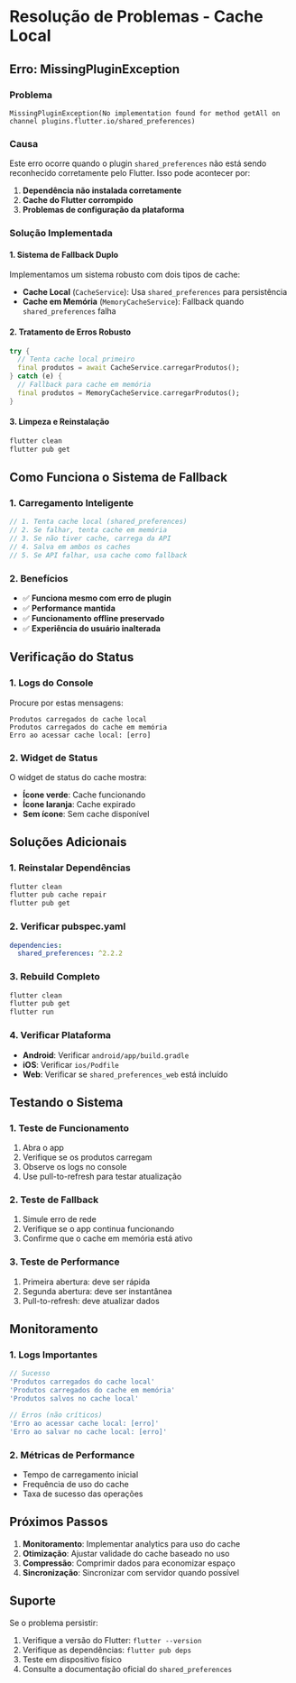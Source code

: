 # Resolução de Problemas - Cache Local

## Erro: MissingPluginException

### Problema

```
MissingPluginException(No implementation found for method getAll on channel plugins.flutter.io/shared_preferences)
```

### Causa

Este erro ocorre quando o plugin `shared_preferences` não está sendo reconhecido corretamente pelo Flutter. Isso pode acontecer por:

1. **Dependência não instalada corretamente**
2. **Cache do Flutter corrompido**
3. **Problemas de configuração da plataforma**

### Solução Implementada

#### 1. Sistema de Fallback Duplo

Implementamos um sistema robusto com dois tipos de cache:

- **Cache Local** (`CacheService`): Usa `shared_preferences` para persistência
- **Cache em Memória** (`MemoryCacheService`): Fallback quando `shared_preferences` falha

#### 2. Tratamento de Erros Robusto

```dart
try {
  // Tenta cache local primeiro
  final produtos = await CacheService.carregarProdutos();
} catch (e) {
  // Fallback para cache em memória
  final produtos = MemoryCacheService.carregarProdutos();
}
```

#### 3. Limpeza e Reinstalação

```bash
flutter clean
flutter pub get
```

## Como Funciona o Sistema de Fallback

### 1. Carregamento Inteligente

```dart
// 1. Tenta cache local (shared_preferences)
// 2. Se falhar, tenta cache em memória
// 3. Se não tiver cache, carrega da API
// 4. Salva em ambos os caches
// 5. Se API falhar, usa cache como fallback
```

### 2. Benefícios

- ✅ **Funciona mesmo com erro de plugin**
- ✅ **Performance mantida**
- ✅ **Funcionamento offline preservado**
- ✅ **Experiência do usuário inalterada**

## Verificação do Status

### 1. Logs do Console

Procure por estas mensagens:

```
Produtos carregados do cache local
Produtos carregados do cache em memória
Erro ao acessar cache local: [erro]
```

### 2. Widget de Status

O widget de status do cache mostra:

- **Ícone verde**: Cache funcionando
- **Ícone laranja**: Cache expirado
- **Sem ícone**: Sem cache disponível

## Soluções Adicionais

### 1. Reinstalar Dependências

```bash
flutter clean
flutter pub cache repair
flutter pub get
```

### 2. Verificar pubspec.yaml

```yaml
dependencies:
  shared_preferences: ^2.2.2
```

### 3. Rebuild Completo

```bash
flutter clean
flutter pub get
flutter run
```

### 4. Verificar Plataforma

- **Android**: Verificar `android/app/build.gradle`
- **iOS**: Verificar `ios/Podfile`
- **Web**: Verificar se `shared_preferences_web` está incluído

## Testando o Sistema

### 1. Teste de Funcionamento

1. Abra o app
2. Verifique se os produtos carregam
3. Observe os logs no console
4. Use pull-to-refresh para testar atualização

### 2. Teste de Fallback

1. Simule erro de rede
2. Verifique se o app continua funcionando
3. Confirme que o cache em memória está ativo

### 3. Teste de Performance

1. Primeira abertura: deve ser rápida
2. Segunda abertura: deve ser instantânea
3. Pull-to-refresh: deve atualizar dados

## Monitoramento

### 1. Logs Importantes

```dart
// Sucesso
'Produtos carregados do cache local'
'Produtos carregados do cache em memória'
'Produtos salvos no cache local'

// Erros (não críticos)
'Erro ao acessar cache local: [erro]'
'Erro ao salvar no cache local: [erro]'
```

### 2. Métricas de Performance

- Tempo de carregamento inicial
- Frequência de uso do cache
- Taxa de sucesso das operações

## Próximos Passos

1. **Monitoramento**: Implementar analytics para uso do cache
2. **Otimização**: Ajustar validade do cache baseado no uso
3. **Compressão**: Comprimir dados para economizar espaço
4. **Sincronização**: Sincronizar com servidor quando possível

## Suporte

Se o problema persistir:

1. Verifique a versão do Flutter: `flutter --version`
2. Verifique as dependências: `flutter pub deps`
3. Teste em dispositivo físico
4. Consulte a documentação oficial do `shared_preferences`
